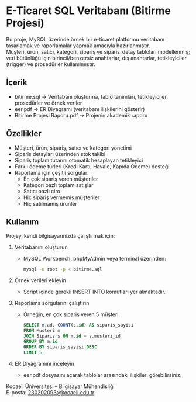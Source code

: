 # E-Ticaret SQL Veritabanı (Bitirme Projesi)

Bu proje, MySQL üzerinde örnek bir e-ticaret platformu veritabanı tasarlamak ve raporlamalar yapmak amacıyla hazırlanmıştır.  
Müşteri, ürün, satıcı, kategori, sipariş ve siparis_detay tabloları modellenmiş; veri bütünlüğü için birincil/benzersiz anahtarlar, dış anahtarlar, tetikleyiciler (trigger) ve prosedürler kullanılmıştır.  

## İçerik
- bitirme.sql → Veritabanı oluşturma, tablo tanımları, tetikleyiciler, prosedürler ve örnek veriler  
- eer.pdf → ER Diyagramı (veritabanı ilişkilerini gösterir)  
- Bitirme Projesi Raporu.pdf → Projenin akademik raporu  

## Özellikler
- Müşteri, ürün, sipariş, satıcı ve kategori yönetimi  
- Sipariş detayları üzerinden stok takibi  
- Sipariş toplam tutarını otomatik hesaplayan tetikleyici  
- Farklı ödeme türleri (Kredi Kartı, Havale, Kapıda Ödeme) desteği  
- Raporlama için çeşitli sorgular:
  - En çok sipariş veren müşteriler  
  - Kategori bazlı toplam satışlar  
  - Satıcı bazlı ciro  
  - Hiç sipariş vermemiş müşteriler  
  - Hiç satılmamış ürünler  

## Kullanım
Projeyi kendi bilgisayarınızda çalıştırmak için:  

1. Veritabanını oluşturun  
   - MySQL Workbench, phpMyAdmin veya terminal üzerinden:  
     ```bash
     mysql -u root -p < bitirme.sql
     ```  

2. Örnek verileri ekleyin  
   - Script içinde gerekli INSERT INTO komutları yer almaktadır.  

3. Raporlama sorgularını çalıştırın  
   - Örneğin, en çok sipariş veren 5 müşteri:  
     ```sql
     SELECT m.ad, COUNT(s.id) AS siparis_sayisi
     FROM Musteri m
     JOIN Siparis s ON m.id = s.musteri_id
     GROUP BY m.id
     ORDER BY siparis_sayisi DESC
     LIMIT 5;
     ```  

4. ER Diyagramını inceleyin  
   - eer.pdf dosyasını açarak tablolar arasındaki ilişkileri görebilirsiniz.  

Kocaeli Üniversitesi – Bilgisayar Mühendisliği  
E-posta: 230202093@kocaeli.edu.tr  
